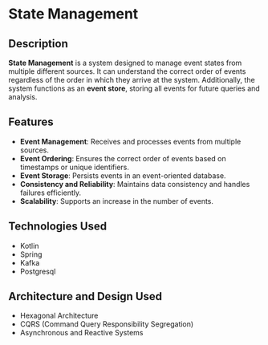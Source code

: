# State Management

## Description

**State Management** is a system designed to manage event states from multiple different sources. It can understand the correct order of events regardless of the order in which they arrive at the system. Additionally, the system functions as an **event store**, storing all events for future queries and analysis.

## Features

- **Event Management**: Receives and processes events from multiple sources.
- **Event Ordering**: Ensures the correct order of events based on timestamps or unique identifiers.
- **Event Storage**: Persists events in an event-oriented database.
- **Consistency and Reliability**: Maintains data consistency and handles failures efficiently.
- **Scalability**: Supports an increase in the number of events.

## Technologies Used

- Kotlin 
- Spring 
- Kafka
- Postgresql 

## Architecture and Design Used

- Hexagonal Architecture
- CQRS (Command Query Responsibility Segregation)
- Asynchronous and Reactive Systems
